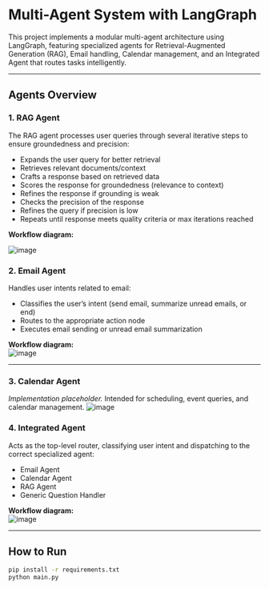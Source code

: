 # Multi-Agent System with LangGraph

This project implements a modular multi-agent architecture using LangGraph, featuring specialized agents for Retrieval-Augmented Generation (RAG), Email handling, Calendar management, and an Integrated Agent that routes tasks intelligently.

---

## Agents Overview

### 1. RAG Agent

The RAG agent processes user queries through several iterative steps to ensure groundedness and precision:

- Expands the user query for better retrieval
- Retrieves relevant documents/context
- Crafts a response based on retrieved data
- Scores the response for groundedness (relevance to context)
- Refines the response if grounding is weak
- Checks the precision of the response
- Refines the query if precision is low
- Repeats until response meets quality criteria or max iterations reached

**Workflow diagram:**  

![image](https://github.com/user-attachments/assets/9a4d901f-f1ef-4a50-86cb-dff4833c0eff)

### 2. Email Agent

Handles user intents related to email:

- Classifies the user’s intent (send email, summarize unread emails, or end)
- Routes to the appropriate action node
- Executes email sending or unread email summarization

**Workflow diagram:**  
![image](https://github.com/user-attachments/assets/ac93d449-8b17-45e2-a883-837fed33379c)


---

### 3. Calendar Agent

*Implementation placeholder.* Intended for scheduling, event queries, and calendar management.
![image](https://github.com/user-attachments/assets/e723c220-43db-417c-a570-9dcc6ab40709)


### 4. Integrated Agent

Acts as the top-level router, classifying user intent and dispatching to the correct specialized agent:

- Email Agent
- Calendar Agent
- RAG Agent
- Generic Question Handler

**Workflow diagram:**  
![image](https://github.com/user-attachments/assets/a1400711-6f27-4fbb-b3be-097ab2ebced0)


---

## How to Run

```bash
pip install -r requirements.txt
python main.py
